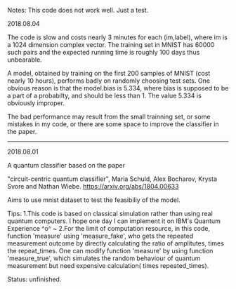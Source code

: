 Notes: This code does not work well. Just a test.


2018.08.04

The code is slow and costs nearly 3 minutes for each (im,label), where im is a 1024 dimension complex vector. The training set in MNIST has 60000 such pairs and the expected running time is roughly 100 days thus unbearable. 

A model, obtained by training on the first 200 samples of MNIST (cost nearly 10 hours), performs badly on randomly choosing test sets. One obvious reason is that the model.bias is 5.334, where bias is supposed to be a part of a probabilty, and should be less than 1. The value 5.334 is obviously improper.

The bad performance may result from the small trainning set, or some mistakes in my code, or there are some space to improve the classifier in the paper. 

------------------------------------------------------------------------------
2018.08.01

A quantum classifier based on the paper 

"circuit-centric quantum classifier", Maria Schuld, Alex Bocharov, Krysta Svore and Nathan Wiebe. https://arxiv.org/abs/1804.00633

Aims to use mnist dataset to test the feasibiliy of the model.

Tips:
1.This code is based on classical simulation rather than using real quantum computers. I hope one day I can implement it on IBM's Quantum Experience ^o^ ~
2.For the limit of computation resource, in this code, function 'measure' using 'measure_fake', who gets the repeated measurement outcome by directly calculating the ratio of amplitutes, times the repeat_times. One can modify function 'measure' by using function 'measure_true', which simulates the random behaviour of quantum measurement but need expensive calculation( times repeated_times).    

Status: unfinished.
